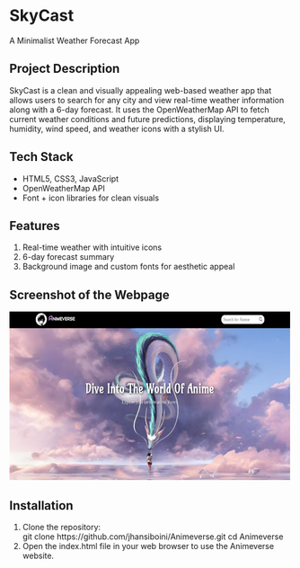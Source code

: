 # SkyCast
<p>A Minimalist Weather Forecast App</p>

<h2>Project Description</h2>
<p>SkyCast is a clean and visually appealing web-based weather app that allows users to search for any city and view real-time weather information along with a 6-day forecast. It uses the OpenWeatherMap API to fetch current weather conditions and future predictions, displaying temperature, humidity, wind speed, and weather icons with a stylish UI.</p>

<h2>Tech Stack</h2>
<ul>
  <li>HTML5, CSS3, JavaScript</li>
  <li>OpenWeatherMap API</li>
  <li>Font + icon libraries for clean visuals</li>
</ul>

<h2>Features</h2>
<ol>
<li> Real-time weather with intuitive icons</li>
<li> 6-day forecast summary</li>
<li> Background image and custom fonts for aesthetic appeal</li>
</ol>

<h2>Screenshot of the Webpage</h2>
<img style="width:500px;height:300px" src="https://github.com/jhansiboini/Animeverse/blob/main/Screenshot.png">

<h2>Installation</h2>
<ol type="1">
  <li>Clone the repository:<br>
    git clone https://github.com/jhansiboini/Animeverse.git cd Animeverse</li>
  <li>Open the index.html file in your web browser to use the Animeverse website.</li>
</ol>
